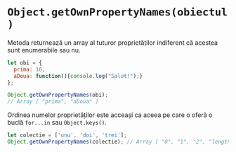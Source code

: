 # `Object.getOwnPropertyNames(obiectul)`

Metoda returnează un array al tuturor proprietăților indiferent că acestea sunt enumerabile sau nu.

```javascript
let obi = {
  prima: 10,
  aDoua: function(){console.log("Salut!");}
};

Object.getOwnPropertyNames(obi);
// Array [ "prima", "aDoua" ]
```

Ordinea numelor proprietăților este acceași ca aceea pe care o oferă o buclă `for...in` sau `Object.keys()`.

```javascript
let colectie = ['unu', 'doi', 'trei'];
Object.getOwnPropertyNames(colectie); // Array [ "0", "1", "2", "length" ]
```

